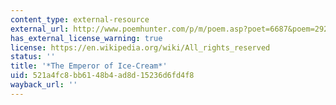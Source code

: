 ```yaml
---
content_type: external-resource
external_url: http://www.poemhunter.com/p/m/poem.asp?poet=6687&poem=29299
has_external_license_warning: true
license: https://en.wikipedia.org/wiki/All_rights_reserved
status: ''
title: '*The Emperor of Ice-Cream*'
uid: 521a4fc8-bb61-48b4-ad8d-15236d6fd4f8
wayback_url: ''
---
```

